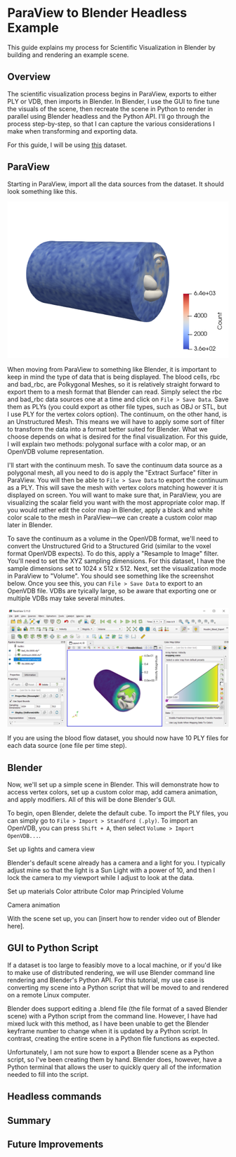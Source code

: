 # ParaView to Blender Headless Example

This guide explains my process for Scientific Visualization in Blender by building and rendering an example scene. 

## Overview

The scientific visualization process begins in ParaView, exports to either PLY or VDB, then imports in Blender. In Blender, I use the GUI to fine tune the visuals of the scene, then recreate the scene in Python to render in parallel using Blender headless and the Python API. I'll go through the process step-by-step, so that I can capture the various considerations I make when transforming and exporting data. 

For this guide, I will be using [this](https://docs.alcf.anl.gov/cooley/software-and-libraries/paraview-tutorial/) dataset. 

## ParaView

Starting in ParaView, import all the data sources from the dataset. It should look something like this. 

![Screenshot of continuum and blood cells imported into ParaView.](https://github.com/halBRY/blender-sciviz/blob/main/images/paraview_1.png?raw=true)

When moving from ParaView to something like Blender, it is important to keep in mind the type of data that is being displayed. The blood cells, rbc and bad_rbc, are Polkygonal Meshes, so it is relatively straight forward to export them to a mesh format that Blender can read. Simply select the rbc and bad_rbc data sources one at a time and click on `File > Save Data`. Save them as PLYs (you could export as other file types, such as OBJ or STL, but I use PLY for the vertex colors option). The continuum, on the other hand, is an Unstructured Mesh. This means we will have to apply some sort of filter to transform the data into a format better suited for Blender. What we choose depends on what is desired for the final visualization. For this guide, I will explain two methods: polygonal surface with a color map, or an OpenVDB volume representation. 

I'll start with the continuum mesh. To save the continuum data source as a polygonal mesh, all you need to do is apply the "Extract Surface" filter in ParaView. You will then be able to `File > Save Data` to export the continuum as a PLY. This will save the mesh with vertex colors matching however it is displayed on screen. You will want to make sure that, in ParaView, you are visualizing the scalar field you want with the most appropriate color map. If you would rather edit the color map in Blender, apply a black and white color scale to the mesh in ParaView—we can create a custom color map later in Blender. 

To save the continuum as a volume in the OpenVDB format, we'll need to convert the Unstructured Grid to a Structured Grid (similar to the voxel format OpenVDB expects). To do this, apply a "Resample to Image" filter. You'll need to set the XYZ sampling dimensions. For this dataset, I have the sample dimensions set to 1024 x 512 x 512. Next, set the visualization mode in ParaView to "Volume". You should see something like the screenshot below. Once you see this, you can `File > Save Data` to export to an OpenVDB file. VDBs are tyically large, so be aware that exporting one or multiple VDBs may take several minutes. 

![Screenshot of continuum represented as a volume.](https://github.com/halBRY/blender-sciviz/blob/main/images/paraview_2.png?raw=true)

If you are using the blood flow dataset, you should now have 10 PLY files for each data source (one file per time step). 


## Blender

Now, we'll set up a simple scene in Blender. This will demonstrate how to access vertex colors, set up a custom color map, add camera animation, and apply modifiers. All of this will be done Blender's GUI. 

To begin, open Blender, delete the default cube. To import the PLY files, you can simply go to `File > Import > Standford (.ply)`. To import an OpenVDB, you can press `Shift + A`, then select `Volume > Import OpenVDB...`. 

Set up lights and camera view

Blender's default scene already has a camera and a light for you. I typically adjust mine so that the light is a Sun Light with a power of 10, and then I lock the camera to my viewport while I adjust to look at the data. 

Set up materials 
    Color attribute
    Color map
    Principled Volume

Camera animation

With the scene set up, you can [insert how to render video out of Blender here].

## GUI to Python Script 

If a dataset is too large to feasibly move to a local machine, or if you'd like to make use of distributed rendering, we will use Blender command line rendering and Blender's Python API. For this tutorial, my use case is converting my scene into a Python script that will be moved to and rendered on a remote Linux computer. 

Blender does support editing a .blend file (the file format of a saved Blender scene) with a Python script from the command line. However, I have had mixed luck with this method, as I have been unable to get the Blender keyframe number to change when it is updated by a Python script. In contrast, creating the entire scene in a Python file functions as expected. 

Unfortunately, I am not sure how to export a Blender scene as a Python script, so I've been creating them by hand. Blender does, however, have a Python terminal that allows the user to quickly query all of the information needed to fill into the script. 

## Headless commands 

## Summary

## Future Improvements 
